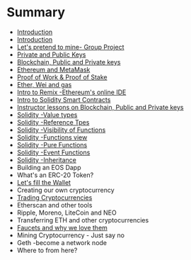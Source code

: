 # Summary

* [Introduction](README.md)
* [Introduction ](introduction.md)
* [Let's pretend to mine- Group Project](lets-pretend-to-mine-group-project.md)
* [Private and Public Keys](private-and-public-keys.md)
* [ Blockchain, Public and Private keys](instructor-lessons-on-blockchain-public-and-private-keys.md)
* [Ethereum and MetaMask](chapter1.md)
* [Proof of Work & Proof of Stake ](proof-of-work-and-proof-of-stake.md)
* [Ether, Wei and gas](filling-our-wallet.md)
* [Intro to Remix -Ethereum's online IDE ](intro-to-remix-ethereums-online-ide.md)
* [Intro to Solidity Smart Contracts](intro-to-smart-contracts.md)
* [Instructor lessons on Blockchain, Public and Private keys](instructor-lessons-on-blockchain-public-and-private-keys.md)
* [Solidity -Value types](solidity-value-types.md)
* [Solidity -Reference Tpes](solidity-reference-tpes.md)
* [Solidity -Visibility of Functions](solidity-visibility-of-functions.md)
* [Solidity -Functions view](solidity-functions-view.md)
* [Solidity -Pure Functions](solidity-pure-functions.md)
* [Solidity -Event Functions](solidity-event-functions.md)
* [Solidity -Inheritance ](solidity-inheritance.md)
* Building an EOS Dapp
* What's an ERC-20 Token?
* [Let's fill the Wallet](lets-fill-the-wallet.md)
* Creating our own cryptocurrency
* [Trading Cryptocurrencies](trading-cryptocurrencies.md)
* Etherscan and other tools
* Ripple, Moreno, LiteCoin and NEO
* Transferring ETH and other cryptocurrencies
* [Faucets and why we love them](faucets-and-why-we-love-them.md)
* Mining Cryptocurrency - Just say no
* Geth -become a network node
* Where to from here?

